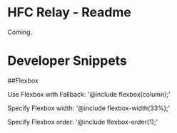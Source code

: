 # HFC Relay - Readme

Coming.

# Developer Snippets

##Flexbox 

Use Flexbox with Fallback:
'@include flexbox(column);'

Specify Flexbox width:
'@include flexbox-width(33%);'

Specify Flexbox order:
'@include flexbox-order(1);'

